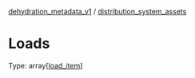 



[dehydration_metadata_v1](dehydration_metadata_v1.md) / [distribution_system_assets](distribution_system_assets.md)
# Loads

Type: array[[load_item](load_item.md)]
